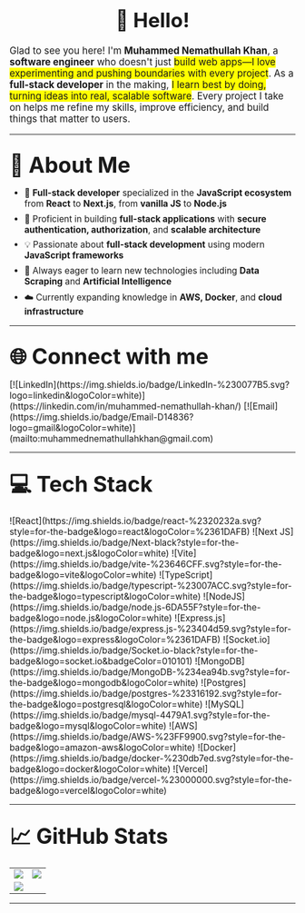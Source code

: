 <h1 align="center" style="font-size: 2.5em;">👋 Hello!</h1>

<p style="font-size: 1.2em;">Glad to see you here! I'm <strong>Muhammed Nemathullah Khan</strong>, a <strong>software engineer</strong> who doesn't just <span style="background-color: #FFFF00">build web apps—I love experimenting and pushing boundaries with every project</span>. As a <strong>full-stack developer</strong> in the making, <span style="background-color: #FFFF00">I learn best by doing, turning ideas into real, scalable software</span>. Every project I take on helps me refine my skills, improve efficiency, and build things that matter to users.</p>

---

## <span style="font-size: 1.8em;">💫 About Me</span>

<ul style="font-size: 1.1em;">
<li style="margin-bottom: 0.5em;">🚀 <strong>Full-stack developer</strong> specialized in the <strong>JavaScript ecosystem</strong> from <strong>React</strong> to <strong>Next.js</strong>, from <strong>vanilla JS</strong> to <strong>Node.js</strong></li>
<li style="margin-bottom: 0.5em;">🔐 Proficient in building <strong>full-stack applications</strong> with <strong>secure authentication, authorization</strong>, and <strong>scalable architecture</strong></li>
<li style="margin-bottom: 0.5em;">💡 Passionate about <strong>full-stack development</strong> using modern <strong>JavaScript frameworks</strong></li>
<li style="margin-bottom: 0.5em;">🤖 Always eager to learn new technologies including <strong>Data Scraping</strong> and <strong>Artificial Intelligence</strong></li>
<li style="margin-bottom: 0.5em;">☁️ Currently expanding knowledge in <strong>AWS, Docker</strong>, and <strong>cloud infrastructure</strong></li>
</ul>

---

## <span style="font-size: 1.8em;">🌐 Connect with me</span>

<div style="font-size: 1.1em;">
[![LinkedIn](https://img.shields.io/badge/LinkedIn-%230077B5.svg?logo=linkedin&logoColor=white)](https://linkedin.com/in/muhammed-nemathullah-khan/)
[![Email](https://img.shields.io/badge/Email-D14836?logo=gmail&logoColor=white)](mailto:muhammednemathullahkhan@gmail.com)
</div>

---

## <span style="font-size: 1.8em;">💻 Tech Stack</span>

<div style="font-size: 1.1em;">
![React](https://img.shields.io/badge/react-%2320232a.svg?style=for-the-badge&logo=react&logoColor=%2361DAFB) 
![Next JS](https://img.shields.io/badge/Next-black?style=for-the-badge&logo=next.js&logoColor=white) 
![Vite](https://img.shields.io/badge/vite-%23646CFF.svg?style=for-the-badge&logo=vite&logoColor=white)
![TypeScript](https://img.shields.io/badge/typescript-%23007ACC.svg?style=for-the-badge&logo=typescript&logoColor=white)
![NodeJS](https://img.shields.io/badge/node.js-6DA55F?style=for-the-badge&logo=node.js&logoColor=white) 
![Express.js](https://img.shields.io/badge/express.js-%23404d59.svg?style=for-the-badge&logo=express&logoColor=%2361DAFB) 
![Socket.io](https://img.shields.io/badge/Socket.io-black?style=for-the-badge&logo=socket.io&badgeColor=010101)
![MongoDB](https://img.shields.io/badge/MongoDB-%234ea94b.svg?style=for-the-badge&logo=mongodb&logoColor=white) 
![Postgres](https://img.shields.io/badge/postgres-%23316192.svg?style=for-the-badge&logo=postgresql&logoColor=white) 
![MySQL](https://img.shields.io/badge/mysql-4479A1.svg?style=for-the-badge&logo=mysql&logoColor=white)
![AWS](https://img.shields.io/badge/AWS-%23FF9900.svg?style=for-the-badge&logo=amazon-aws&logoColor=white)
![Docker](https://img.shields.io/badge/docker-%230db7ed.svg?style=for-the-badge&logo=docker&logoColor=white)
![Vercel](https://img.shields.io/badge/vercel-%23000000.svg?style=for-the-badge&logo=vercel&logoColor=white)
</div>

---

## <span style="font-size: 1.8em;">📈 GitHub Stats</span>

<div align="center" style="font-size: 1.1em;">
  <table>
    <tr>
      <td>
        <img src="https://github-readme-stats.vercel.app/api?username=Nemathullahkhan&theme=merko&hide_border=false&include_all_commits=false&count_private=false" />
      </td>
      <td>
        <img src="https://github-readme-stats.vercel.app/api/top-langs/?username=Nemathullahkhan&theme=merko&hide_border=false&include_all_commits=false&count_private=false&layout=compact" />
      </td>
    </tr>
    <tr>
      <td colspan="2">
        <img src="https://github-readme-streak-stats.herokuapp.com/?user=Nemathullahkhan&theme=merko&hide_border=false" />
      </td>
    </tr>
  </table>
</div>

---

